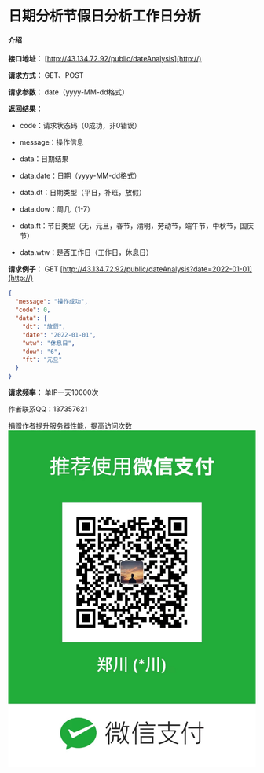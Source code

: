 # 日期分析节假日分析工作日分析

#### 介绍

 **接口地址：** 
[http://43.134.72.92/public/dateAnalysis](http://)

 **请求方式：** GET、POST

 **请求参数：** date（yyyy-MM-dd格式）

 **返回结果：** 
- code：请求状态码（0成功，非0错误）
- message：操作信息
- data：日期结果

- data.date：日期（yyyy-MM-dd格式）
- data.dt：日期类型（平日，补班，放假）
- data.dow：周几（1-7）
- data.ft：节日类型（无，元旦，春节，清明，劳动节，端午节，中秋节，国庆节）
- data.wtw：是否工作日（工作日，休息日）

 **请求例子：** 
GET [http://43.134.72.92/public/dateAnalysis?date=2022-01-01](http://)
```json
{
  "message": "操作成功",
  "code": 0,
  "data": {
    "dt": "放假",
    "date": "2022-01-01",
    "wtw": "休息日",
    "dow": "6",
    "ft": "元旦"
  }
}
```
 **请求频率：** 单IP一天10000次

作者联系QQ：137357621

捐赠作者提升服务器性能，提高访问次数
![输入图片说明](WechatIMG201.jpeg)
